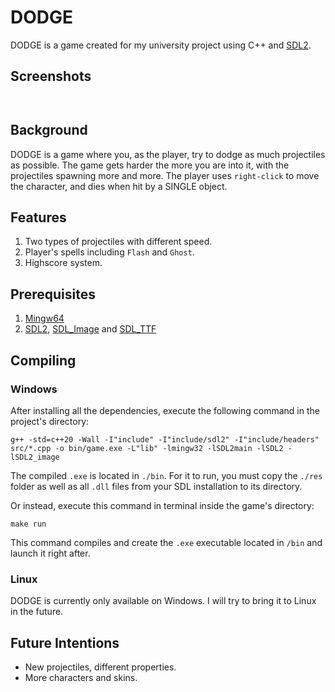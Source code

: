 # DODGE
DODGE is a game created for my university project using C++ and [SDL2](https://www.libsdl.org/).

## Screenshots
![]() 

![]()

## Background
DODGE is a game where you, as the player, try to dodge as much projectiles as possible.
The game gets harder the more you are into it, with the projectiles spawning more and more.
The player uses ``right-click`` to move the character, and dies when hit by a SINGLE object.

## Features
1. Two types of projectiles with different speed.
2. Player's spells including ``Flash`` and ``Ghost``.
3. Highscore system.

## Prerequisites
1. [Mingw64](https://sourceforge.net/projects/mingw-w64/files/mingw-w64/mingw-w64-release/)
2. [SDL2](https://github.com/libsdl-org/SDL/releases/tag/release-2.30.3), [SDL_Image](https://github.com/libsdl-org/SDL_image) and [SDL_TTF](https://github.com/libsdl-org/SDL_ttf)

## Compiling
### Windows
After installing all the dependencies, execute the following command in the project's directory:
```
g++ -std=c++20 -Wall -I"include" -I"include/sdl2" -I"include/headers" src/*.cpp -o bin/game.exe -L"lib" -lmingw32 -lSDL2main -lSDL2 -lSDL2_image

```
The compiled ``.exe`` is located in ``./bin``. For it to run, you must copy the ``./res`` folder as well as all ``.dll`` files from your SDL installation to its directory.

Or instead, execute this command in terminal inside the game's directory:
```
make run

```
This command compiles and create the ``.exe`` executable located in ``/bin`` and launch it right after.
### Linux
DODGE is currently only available on Windows. I will try to bring it to Linux in the future.

## Future Intentions
- New projectiles, different properties.
- More characters and skins.